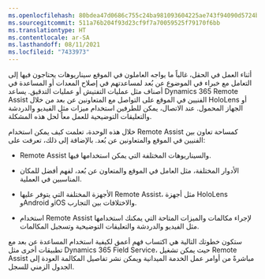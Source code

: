 ```yaml
---
ms.openlocfilehash: 80bdea47d0686c755c24ba981093604225ae743f94090d5724b9fc01200f49d0
ms.sourcegitcommit: 511a76b204f93d23cf9f7a70059525f79170f6bb
ms.translationtype: HT
ms.contentlocale: ar-SA
ms.lasthandoff: 08/11/2021
ms.locfileid: "7433973"
---
```

أثناء العمل في الحقل، غالباً ما يواجه العاملون في الموقع سيناريوهات يحتاجون فيها إلى التعامل مع خبراء في الموضوع عن بُعد لمساعدتهم في إصلاح المعدات أو المساعدة في أصناف مثل عمليات التفتيش أو عمليات التدقيق.
يساعد Dynamics 365 Remote Assist الفنيين في الموقع على التواصل مع المتعاونين عن بعد من خلال HoloLens أو الجهاز المحمول. عند الاتصال، يمكن للطرفين استخدام ميزات مثل الفيديو والدردشة والتعليقات التوضيحية للعمل معاً لحل هذه المشكلة.

خلال هذه الوحدة، تعلمت كيف يمكن استخدام Remote Assist كمساحة تعاون بين الفنيين في الموقع والمتعاونين عن بُعد. بالإضافة إلى ذلك، تعرفت على:

-   Remote Assist والسيناريوهات المختلفة التي يمكن استخدامها فيها.

-   الأدوار المختلفة، مثل العامل في الموقع والمتعاون عن بُعد، لفهم أفضل للمكان المناسبين في العملية.

-   الأجهزة المختلفة التي يتوفر عليها Remote Assist، مثل أجهزة HoloLens وAndroid وiOS والاختلافات بين التجارب.

-   استخدام Remote Assist لإجراء مكالمات والميزات المتاحة التي يمكنك استخدامها مثل الفيديو والدردشة والتعليقات التوضيحية وتسجيل المكالمات.

ستكون خطوتك التالية هي اكتساب فهم أعمق لكيفية استخدام المساعدة عن بعد مع تطبيقات أخرى مثل Dynamics 365 Field Service، حيث يمكن تشغيل Remote Assist مباشرةً من أوامر عمل الخدمة الميدانية ويمكن نشر تفاصيل المكالمة العودة إلى الجدول الزمني للسجل.

